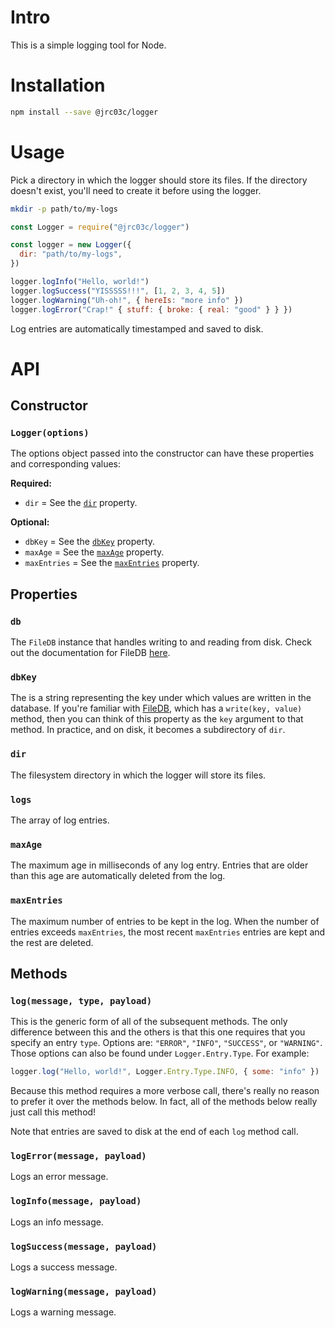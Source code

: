# Intro

This is a simple logging tool for Node.

# Installation

```bash
npm install --save @jrc03c/logger
```

# Usage

Pick a directory in which the logger should store its files. If the directory doesn't exist, you'll need to create it before using the logger.

```bash
mkdir -p path/to/my-logs
```

```js
const Logger = require("@jrc03c/logger")

const logger = new Logger({
  dir: "path/to/my-logs",
})

logger.logInfo("Hello, world!")
logger.logSuccess("YISSSSS!!!", [1, 2, 3, 4, 5])
logger.logWarning("Uh-oh!", { hereIs: "more info" })
logger.logError("Crap!" { stuff: { broke: { real: "good" } } })
```

Log entries are automatically timestamped and saved to disk.

# API

## Constructor

### `Logger(options)`

The options object passed into the constructor can have these properties and corresponding values:

**Required:**

- `dir` = See the [`dir`](#dir) property.

**Optional:**

- `dbKey` = See the [`dbKey`](#dbKey) property.
- `maxAge` = See the [`maxAge`](#maxAge) property.
- `maxEntries` = See the [`maxEntries`](#maxEntries) property.

## Properties

### `db`

The `FileDB` instance that handles writing to and reading from disk. Check out the documentation for FileDB [here](https://github.com/jrc03c/filedb).

### `dbKey`

The is a string representing the key under which values are written in the database. If you're familiar with [FileDB](https://github.com/jrc03c/filedb), which has a `write(key, value)` method, then you can think of this property as the `key` argument to that method. In practice, and on disk, it becomes a subdirectory of `dir`.

### `dir`

The filesystem directory in which the logger will store its files.

### `logs`

The array of log entries.

### `maxAge`

The maximum age in milliseconds of any log entry. Entries that are older than this age are automatically deleted from the log.

### `maxEntries`

The maximum number of entries to be kept in the log. When the number of entries exceeds `maxEntries`, the most recent `maxEntries` entries are kept and the rest are deleted.

## Methods

### `log(message, type, payload)`

This is the generic form of all of the subsequent methods. The only difference between this and the others is that this one requires that you specify an entry `type`. Options are: `"ERROR"`, `"INFO"`, `"SUCCESS"`, or `"WARNING"`. Those options can also be found under `Logger.Entry.Type`. For example:

```js
logger.log("Hello, world!", Logger.Entry.Type.INFO, { some: "info" })
```

Because this method requires a more verbose call, there's really no reason to prefer it over the methods below. In fact, all of the methods below really just call this method!

Note that entries are saved to disk at the end of each `log` method call.

### `logError(message, payload)`

Logs an error message.

### `logInfo(message, payload)`

Logs an info message.

### `logSuccess(message, payload)`

Logs a success message.

### `logWarning(message, payload)`

Logs a warning message.
